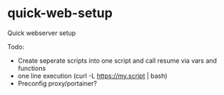 # quick-web-setup
Quick webserver setup


Todo:
- Create seperate scripts into one script and call resume via vars and functions
- one line execution (curl -L https://my.script | bash)
- Preconfig proxy/portainer?